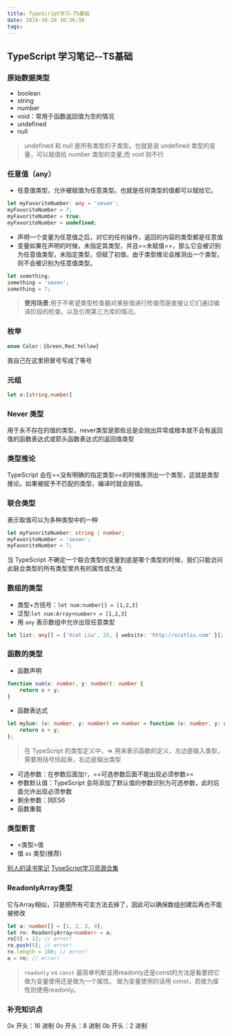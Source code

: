 ```yaml
---
title: TypeScript学习-TS基础
date: 2019-10-20 16:36:50
tags:
---
```


## TypeScript 学习笔记--TS基础

### 原始数据类型 
- boolean
- string
- number
- void：常用于函数返回值为空的情况
- undefined
- null

> undefined 和 null 是所有类型的子类型。也就是说 undefined 类型的变量，可以赋值给 number 类型的变量,而 void 则不行

### 任意值（any）
- 任意值类型，允许被赋值为任意类型。也就是任何类型的值都可以赋给它。

```typescript
let myFavoriteNumber: any = 'seven';
myFavoriteNumber = 7;
myFavoriteNumber = true;
myFavoriteNumber = undefined;
```
- 声明一个变量为任意值之后，对它的任何操作，返回的内容的类型都是任意值
- 变量如果在声明的时候，未指定其类型，并且==未赋值==，那么它会被识别为任意值类型，未指定类型，但赋了初值，由于类型推论会推测出一个类型，则不会被识别为任意值类型。

```typescript
let something;
something = 'seven';
something = 7;
```

> **使用场景**:用于不希望类型检查器对某些值进行检查而是直接让它们通过编译阶段的检查。以及引用第三方库的情况。

### 枚举

```typescript
enum Color：{Green,Red,Yellow}
```

我自己在这里把冒号写成了等号

### 元组

```typescript
let x:[string,number]
```

### Never 类型

用于永不存在的值的类型，never类型是那些总是会抛出异常或根本就不会有返回值的函数表达式或箭头函数表达式的返回值类型

### 类型推论
TypeScript 会在==没有明确的指定类型==的时候推测出一个类型，这就是类型推论。如果被赋予不匹配的类型，编译时就会报错。

### 联合类型

表示取值可以为多种类型中的一种

```typescript
let myFavoriteNumber: string | number;
myFavoriteNumber = 'seven';
myFavoriteNumber = 7;
```
当 TypeScript 不确定一个联合类型的变量到底是哪个类型的时候，我们只能访问此联合类型的所有类型里共有的属性或方法

### 数组的类型

- 类型+方括号：`let num:number[] = [1,2,3]`
- 泛型:`let num:Array<number> = [1,2,3]`
-  用  `any` 表示数组中允许出现任意类型

```typescript
let list: any[] = ['Xcat Liu', 25, { website: 'http://xcatliu.com' }];
```
### 函数的类型

- 函数声明
```typescript
function sum(x: number, y: number): number {
    return x + y;
}
```
- 函数表达式

```typescript
let mySum: (x: number, y: number) => number = function (x: number, y: number): number {
    return x + y;
};
```
> 在 TypeScript 的类型定义中，=> 用来表示函数的定义，左边是输入类型，需要用括号括起来，右边是输出类型

- 可选参数：在参数后面加`?`，==可选参数后面不能出现必须参数==
- 参数默认值：TypeScript 会将添加了默认值的参数识别为可选参数，此时后面允许出现必须参数
- 剩余参数：同ES6
- 函数重载

### 类型断言

- <类型>值
- 值 `as` 类型(推荐)

[别人的读书笔记](http://www.woojean.com/2017/04/15/TypeScript%E5%AE%98%E6%96%B9%E6%96%87%E6%A1%A3/#%E4%BB%BB%E6%84%8F%E5%80%BC)
[TypeScript学习资源合集](https://juejin.im/entry/5b9e4a135188255c3a2d3695)

### ReadonlyArray<T>类型
它与Array<T>相似，只是把所有可变方法去掉了，因此可以确保数组创建后再也不能被修改

```typescript
let a: number[] = [1, 2, 3, 4];
let ro: ReadonlyArray<number> = a;
ro[0] = 12; // error!
ro.push(5); // error!
ro.length = 100; // error!
a = ro; // error!
```
> `readonly` vs `const`
最简单判断该用readonly还是const的方法是看要把它做为变量使用还是做为一个属性。 做为变量使用的话用 const，若做为属性则使用readonly。

### 补充知识点
0x 开头：16 进制
0o 开头：8 进制
0b 开头：2 进制

